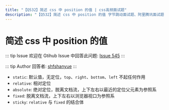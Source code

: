 ```yaml
---
title: "【Q532】简述 css 中 position 的值 | css高频面试题"
description: "【Q532】简述 css 中 position 的值 字节跳动面试题、阿里腾讯面试题、美团小米面试题。"
---
```


# 简述 css 中 position 的值

::: tip Issue
欢迎在 Gtihub Issue 中回答此问题: [Issue 545](https://github.com/shfshanyue/Daily-Question/issues/545)
:::

::: tip Author
回答者: [shfshanyue](https://github.com/shfshanyue)
:::

- `static`: 默认值，无定位，`top`、`right`、`bottom`、`left` 不起任何作用
- `relative`: 相对定位
- `absolute`: 绝对定位，脱离文档流，上下左右以最近的定位父元素为参照系
- `fixed`: 脱离文档流，上下左右以浏览器视口为参照系
- `sticky`: `relative` 与 `fixed` 的结合体
